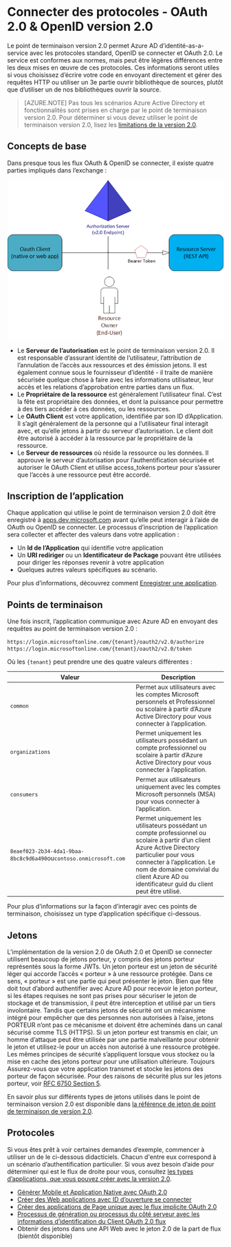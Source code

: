 <properties
    pageTitle="Azure AD version 2.0 protocoles | Microsoft Azure"
    description="Guide pour les protocoles pris en charge par le point de terminaison Azure AD version 2.0."
    services="active-directory"
    documentationCenter=""
    authors="dstrockis"
    manager="mbaldwin"
    editor=""/>

<tags
    ms.service="active-directory"
    ms.workload="identity"
    ms.tgt_pltfrm="na"
    ms.devlang="na"
    ms.topic="article"
    ms.date="09/16/2016"
    ms.author="dastrock"/>

# <a name="v20-protocols---oauth-20--openid-connect"></a>Connecter des protocoles - OAuth 2.0 & OpenID version 2.0

Le point de terminaison version 2.0 permet Azure AD d’identité-as-a-service avec les protocoles standard, OpenID se connecter et OAuth 2.0.  Le service est conformes aux normes, mais peut être légères différences entre les deux mises en œuvre de ces protocoles.  Ces informations seront utiles si vous choisissez d’écrire votre code en envoyant directement et gérer des requêtes HTTP ou utiliser un 3e partie ouvrir bibliothèque de sources, plutôt que d’utiliser un de nos bibliothèques ouvrir la source.
<!-- TODO: Need link to libraries above -->

> [AZURE.NOTE]
    Pas tous les scénarios Azure Active Directory et fonctionnalités sont prises en charge par le point de terminaison version 2.0.  Pour déterminer si vous devez utiliser le point de terminaison version 2.0, lisez les [limitations de la version 2.0](active-directory-v2-limitations.md).

## <a name="the-basics"></a>Concepts de base
Dans presque tous les flux OAuth & OpenID se connecter, il existe quatre parties impliqués dans l’exchange :

![Rôles OAuth 2.0](../media/active-directory-v2-flows/protocols_roles.png)

- Le **Serveur de l’autorisation** est le point de terminaison version 2.0.  Il est responsable d’assurant identité de l’utilisateur, l’attribution de l’annulation de l’accès aux ressources et des émission jetons.  Il est également connue sous le fournisseur d’identité - il traite de manière sécurisée quelque chose à faire avec les informations utilisateur, leur accès et les relations d’approbation entre parties dans un flux.
- Le **Propriétaire de la ressource** est généralement l’utilisateur final.  C’est la fête est propriétaire des données, et dont la puissance pour permettre à des tiers accéder à ces données, ou les ressources.
- Le **OAuth Client** est votre application, identifiée par son ID d’Application.  Il s’agit généralement de la personne qui a l’utilisateur final interagit avec, et qu’elle jetons à partir du serveur d’autorisation.  Le client doit être autorisé à accéder à la ressource par le propriétaire de la ressource.
- Le **Serveur de ressources** où réside la ressource ou les données.  Il approuve le serveur d’autorisation pour l’authentification sécurisée et autoriser le OAuth Client et utilise access_tokens porteur pour s’assurer que l’accès à une ressource peut être accordé.


## <a name="app-registration"></a>Inscription de l’application
Chaque application qui utilise le point de terminaison version 2.0 doit être enregistré à [apps.dev.microsoft.com](https://apps.dev.microsoft.com/?referrer=https://azure.microsoft.com/documentation/articles&deeplink=/appList) avant qu’elle peut interagir à l’aide de OAuth ou OpenID se connecter.  Le processus d’inscription de l’application sera collecter et affecter des valeurs dans votre application :

- Un **Id de l’Application** qui identifie votre application
- Un **URI rediriger** ou un **Identificateur de Package** pouvant être utilisées pour diriger les réponses revenir à votre application
- Quelques autres valeurs spécifiques au scénario.

Pour plus d’informations, découvrez comment [Enregistrer une application](active-directory-v2-app-registration.md).

## <a name="endpoints"></a>Points de terminaison
Une fois inscrit, l’application communique avec Azure AD en envoyant des requêtes au point de terminaison version 2.0 :

```
https://login.microsoftonline.com/{tenant}/oauth2/v2.0/authorize
https://login.microsoftonline.com/{tenant}/oauth2/v2.0/token
```

Où les `{tenant}` peut prendre une des quatre valeurs différentes :

| Valeur | Description |
| ----------------------- | ------------------------------- |
| `common` | Permet aux utilisateurs avec les comptes Microsoft personnels et Professionnel ou scolaire à partir d’Azure Active Directory pour vous connecter à l’application. |
| `organizations` | Permet uniquement les utilisateurs possédant un compte professionnel ou scolaire à partir d’Azure Active Directory pour vous connecter à l’application. |
| `consumers` | Permet aux utilisateurs uniquement avec les comptes Microsoft personnels (MSA) pour vous connecter à l’application. |
| `8eaef023-2b34-4da1-9baa-8bc8c9d6a490`ou`contoso.onmicrosoft.com` | Permet uniquement les utilisateurs possédant un compte professionnel ou scolaire à partir d’un client Azure Active Directory particulier pour vous connecter à l’application.  Le nom de domaine convivial du client Azure AD ou identificateur guid du client peut être utilisé.  |

Pour plus d’informations sur la façon d’interagir avec ces points de terminaison, choisissez un type d’application spécifique ci-dessous.

## <a name="tokens"></a>Jetons
L’implémentation de la version 2.0 de OAuth 2.0 et OpenID se connecter utilisent beaucoup de jetons porteur, y compris des jetons porteur représentés sous la forme JWTs. Un jeton porteur est un jeton de sécurité léger qui accorde l’accès « porteur » à une ressource protégée. Dans ce sens, « porteur » est une partie qui peut présenter le jeton. Bien que fête doit tout d’abord authentifier avec Azure AD pour recevoir le jeton porteur, si les étapes requises ne sont pas prises pour sécuriser le jeton de stockage et de transmission, il peut être interception et utilisé par un tiers involontaire. Tandis que certains jetons de sécurité ont un mécanisme intégré pour empêcher que des personnes non autorisées à l’aise, jetons PORTEUR n’ont pas ce mécanisme et doivent être acheminés dans un canal sécurisé comme TLS (HTTPS). Si un jeton porteur est transmis en clair, un homme d’attaque peut être utilisée par une partie malveillante pour obtenir le jeton et utilisez-le pour un accès non autorisé à une ressource protégée. Les mêmes principes de sécurité s’appliquent lorsque vous stockez ou la mise en cache des jetons porteur pour une utilisation ultérieure. Toujours Assurez-vous que votre application transmet et stocke les jetons des porteur de façon sécurisée. Pour des raisons de sécurité plus sur les jetons porteur, voir [RFC 6750 Section 5](http://tools.ietf.org/html/rfc6750).

En savoir plus sur différents types de jetons utilisés dans le point de terminaison version 2.0 est disponible dans [la référence de jeton de point de terminaison de version 2.0](active-directory-v2-tokens.md).

## <a name="protocols"></a>Protocoles

Si vous êtes prêt à voir certaines demandes d’exemple, commencer à utiliser un de le ci-dessous didacticiels.  Chacun d'entre eux correspond à un scénario d’authentification particulier.  Si vous avez besoin d’aide pour déterminer qui est le flux de droite pour vous, consultez [les types d’applications, que vous pouvez créer avec la version 2.0](active-directory-v2-flows.md).

- [Générer Mobile et Application Native avec OAuth 2.0](active-directory-v2-protocols-oauth-code.md)
- [Créer des Web applications avec ID d’ouverture se connecter](active-directory-v2-protocols-oidc.md)
- [Créer des applications de Page unique avec le flux implicite OAuth 2.0](active-directory-v2-protocols-implicit.md)
- [Processus de génération ou processus du côté serveur avec les informations d’identification du Client OAuth 2.0 flux](active-directory-v2-protocols-oauth-client-creds.md)
- Obtenir des jetons dans une API Web avec le jeton 2.0 de la part de flux (bientôt disponible)

<!-- - Get tokens using a username & password with the OAuth 2.0 Resource Owner Password Credentials Flow (coming soon) --> 
